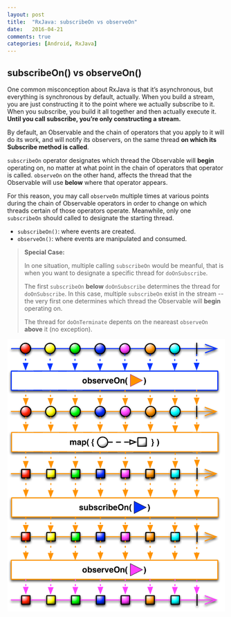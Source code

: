 ```yaml
---
layout: post
title:  "RxJava: subscribeOn vs observeOn"
date:   2016-04-21
comments: true
categories: [Android, RxJava]
---
```


## subscribeOn() vs observeOn()

One common misconception about RxJava is that it’s asynchronous, but everything is synchronous by default, actually. When you build a stream, you are just constructing it to the point where we actually subscribe to it. When you subscribe, you build it all together and then actually execute it. **Until you call subscribe, you’re only constructing a stream.**

By default, an Observable and the chain of operators that you apply to it will do its work, and will notify its observers, on the same thread **on which its Subscribe method is called**. 

`subscribeOn` operator designates which thread the Observable will **begin** operating on, no matter at what point in the chain of operators that operator is called. `observeOn` on the other hand, affects the thread that the Observable will use **below** where that operator appears. 

For this reason, you may call `observeOn` multiple times at various points during the chain of Observable operators in order to change on which threads certain of those operators operate. Meanwhile, only one `subscribeOn` should called to designate the starting thread.

* `subscribeOn()`: where events are created.
* `observeOn()`: where events are manipulated and consumed.

> **Special Case:** 
> 
> In one situation, multiple calling `subscribeOn` would be meanful, that is when you want to designate a specific thread for `doOnSubscribe`. 
> 
> The first `subscribeOn` **below** `doOnSubscribe` determines the thread for `doOnSubscribe`. In this case, multiple `subscribeOn` exist in the stream -- the very first one determines which thread the Observable will **begin** operating on.
>
> The thread for `doOnTerminate` depents on the neareast `observeOn` **above** it (no exception).

![schedulers](/assets/images/subscribeon-vs-observeon.png)